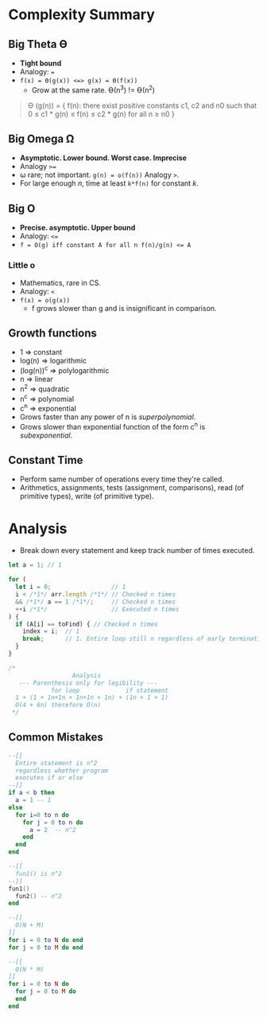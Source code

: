 <!--
  Author: NE- https://github.com/NE-
  Date: 2022 October 25
  Purpose: Algorithm Complexity and Analysis Notes
-->

# Complexity Summary
## Big Theta Ө
- **Tight bound**
- Analogy: `=`
- `f(x) = Ө(g(x)) <=> g(x) = Ө(f(x))`
  - Grow at the same rate. Ө(n<sup>3</sup>) != Ө(n<sup>2</sup>)
> Θ (g(n)) = { f(n): there exist positive constants c1, c2 and n0 such that 0 ≤ c1 \* g(n) ≤ f(n) ≤ c2 \* g(n) for all n ≥ n0 }

## Big Omega Ω
- **Asymptotic. Lower bound. Worst case. Imprecise**
- Analogy `>=`
- ω rare; not important. `g(n) = o(f(n))` Analogy `>`.
- For large enough *n*, time at least `k*f(n)` for constant *k*.

## Big O
- **Precise. asymptotic. Upper bound**
- Analogy: `<=`
- `f = O(g) iff constant A for all n f(n)/g(n) <= A`
### Little o
- Mathematics, rare in CS. 
- Analogy: `<`
- `f(x) = o(g(x))`
  - f grows slower than g and is insignificant in comparison.

## Growth functions
- 1                    => constant
- log(n)               => logarithmic
- (log(n))<sup>c</sup> => polylogarithmic
- n                    => linear
- n<sup>2</sup>        => quadratic
- n<sup>c</sup>        => polynomial
- c<sup>n</sup>        => exponential
- Grows faster than any power of n is *superpolynomial*.
- Grows slower than exponential function of the form c<sup>n</sup> is *subexponential*.

## Constant Time
- Perform same number of operations every time they're called.
- Arithmetics, assignments, tests (assignment, comparisons), read (of primitive types), write (of primitive type).

# Analysis
- Break down every statement and keep track number of times executed.

```js
let a = 1; // 1

for (
  let i = 0;                 // 1
  i < /*1*/ arr.length /*1*/ // Checked n times
  && /*1*/ a == 1 /*1*/;     // Checked n times
  ++i /*1*/                  // Executed n times
) {
  if (A[i] == toFind) { // Checked n times
    index = i;  // 1
    break;      // 1. Entire loop still n regardless of early termination
  }
}

/*
                  Analysis
   --- Parenthesis only for legibility ---
            for loop             if statement
  1 + (1 + 1n+1n + 1n+1n + 1n) + (1n + 1 + 1)
  O(4 + 6n) therefore O(n)
 */
```

## Common Mistakes
```lua
--[[ 
  Entire statement is n^2 
  regardless whether program
  executes if or else
--]]
if a < b then
  a = 1 -- 1
else
  for i=0 to n do
    for j = 0 to n do
      a = 2  -- n^2
    end
  end
end

--[[
  fun1() is n^2
--]]
fun1()
  fun2() -- n^2
end

--[[
  O(N + M)
]]
for i = 0 to N do end
for j = 0 to M do end

--[[
  O(N * M)
]]
for i = 0 to N do
  for j = 0 to M do
  end
end
```
